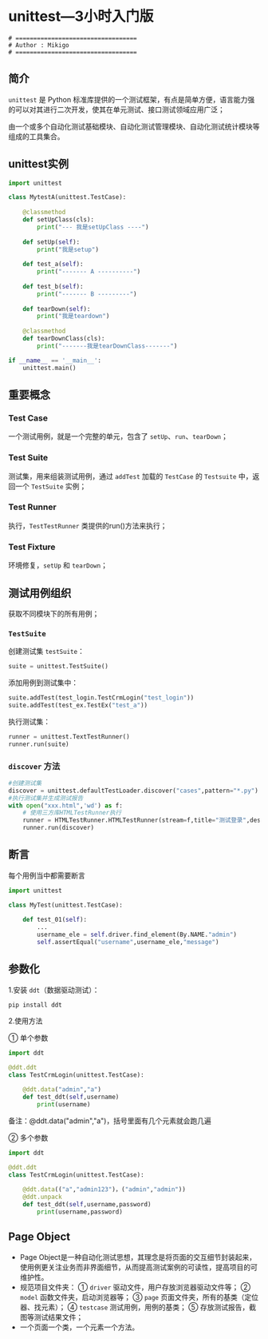 # unittest—3小时入门版
```shell
# ==================================
# Author : Mikigo
# ==================================
```

## 简介
`unittest` 是 Python 标准库提供的一个测试框架，有点是简单方便，语言能力强的可以对其进行二次开发，使其在单元测试、接口测试领域应用广泛；

由一个或多个自动化测试基础模块、自动化测试管理模块、自动化测试统计模块等组成的工具集合。

## unittest实例

```python
import unittest

class MytestA(unittest.TestCase):
    
    @classmethod
    def setUpClass(cls):
    	print("--- 我是setUpClass ----")
        
    def setUp(self):
    	print("我是setup")
        
    def test_a(self):
    	print("------- A ----------")
        
    def test_b(self):
    	print("------- B ---------")
        
    def tearDown(self):
    	print("我是teardown")
        
    @classmethod
    def tearDownClass(cls):
    	print("-------我是tearDownClass-------")

if __name__ == '__main__':
	unittest.main()
```

## 重要概念
### Test Case

一个测试用例，就是一个完整的单元，包含了 `setUp`、`run`、`tearDown`；

### Test Suite

测试集，用来组装测试用例，通过 `addTest` 加载的 `TestCase` 的 `Testsuite` 中，返回一个 `TestSuite` 实例；

### Test Runner

执行，`TestTestRunner` 类提供的run()方法来执行；

### Test Fixture

环境修复，`setUp` 和 `tearDown`；

## 测试用例组织
获取不同模块下的所有用例；

### `TestSuite`

创建测试集  `testSuite`：

```py
suite = unittest.TestSuite()  
```

添加用例到测试集中：

```py
suite.addTest(test_login.TestCrmLogin("test_login"))   
suite.addTest(test_ex.TestEx("test_a"))
```

执行测试集：

```py
runner = unittest.TextTestRunner()
runner.run(suite)
```

### `discover` 方法

```py
#创建测试集
discover = unittest.defaultTestLoader.discover("cases",pattern="*.py")
#执行测试集并生成测试报告
with open("xxx.html",'wd') as f:
    # 使用三方库HTMLTestRunner执行
    runner = HTMLTestRunner.HTMLTestRunner(stream=f,title="测试登录",description="描述信息")
    runner.run(discover)
```

## 断言
每个用例当中都需要断言

```py
import unittest

class MyTest(unittest.TestCase):
    
    def test_01(self):
        ...
        username_ele = self.driver.find_element(By.NAME."admin")
        self.assertEqual("username",username_ele,"message")
```

## 参数化
1.安装 `ddt`（数据驱动测试）：

```shell
pip install ddt
```

2.使用方法

① 单个参数

```py
import ddt

@ddt.ddt
class TestCrmLogin(unittest.TestCase):
    
    @ddt.data("admin","a")
    def test_ddt(self,username)
        print(username)
```

备注：@ddt.data("admin","a")，括号里面有几个元素就会跑几遍

② 多个参数

```py
import ddt

@ddt.ddt
class TestCrmLogin(unittest.TestCase):
    
    @ddt.data(("a","admin123")，("admin","admin"))
    @ddt.unpack
    def test_ddt(self,username,password)
    	print(username,password)
```

## Page Object

- Page Object是一种自动化测试思想，其理念是将页面的交互细节封装起来，使用例更关注业务而非界面细节，从而提高测试案例的可读性，提高项目的可维护性。
- 规范项目文件夹：
  ① `driver` 驱动文件，用户存放浏览器驱动文件等；
  ② `model` 函数文件夹，启动浏览器等；
  ③ `page` 页面文件夹，所有的基类（定位器、找元素）；
  ④ `testcase` 测试用例，用例的基类；
  ⑤ 存放测试报告，截图等测试结果文件；
- 一个页面一个类，一个元素一个方法。